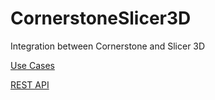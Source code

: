 # CornerstoneSlicer3D
Integration between Cornerstone and Slicer 3D



[Use Cases](doc/useCases/index.md)

[REST API](doc/restAPI/index.md)